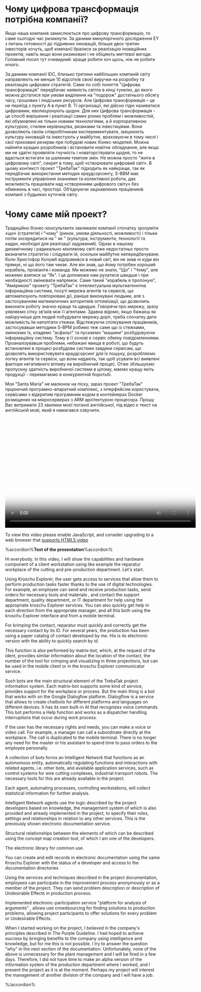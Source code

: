 
**Чому цифрова трансформація потрібна компанії?**
===

Якщо наша компанія замислюється про цифрову трансформацію, то саме сьогодні час ризикнути. За даними минулорічного дослідження EY з питань готовності до підривних інновацій, більше двох третин інвесторів хочуть, щоб компанії бралися за реалізацію іноваційних проектів, навіть якщо вони ризиковані і не обіцяють миттєвої вигоди. Головний посил тут очевидний: краще робити хоч щось, ніж не робити нічого. 

За даними компанії IDC, близько третини найбільших компаній світу направляють не менше 10 відсотків своєї виручки на розробку та реалізацію цифрових стратегій. Саме по собі поняття "Цифрова трансформація" передбачає наявність світла в кінці тунелю, до якого можна дістатися при умови виділення на "подорож" достатнього обсягу часу, грошових і людських ресурсів. Але Цифрова трансформація – це не переїзд з пункту A в пункт B. Ті організації, які дійсно гідні називатися цифровими, еволюціонують щодня. Для них Цифрова трансформація - це спосіб вирішення і реалізації самих різних проблем і можливостей, які обумовлені не тільки новими технологіями, а й корпоративною культурою, стилем керівництва, ризиками та інвестиціями. Вони дозволяють своїм співробітникам експериментувати, зміцнюють культуру інновацій та інвестують у майбутнє, враховуючи в тому числі і свої приховані резерви при побудові нових бізнес-моделей.  Можна найняти кращих розробників і встановити новітнє обладнання, але якщо ми не здатні проявляти гнучкість і новаторствувати щодня, то  не вдасться встигати за шаленим темпом змін. Не можна просто "жити в цифровому світі", секрет в тому, щоб «створювати цифровий світ». В цьому контексті проект "ТребаТак" підходить як найкраще, так як передбачає використання методик краудсорсингу, S-BBM має інструменти управління знаннями та колективної роботи, дає можливість працювати над «створенням цифрового світу» без обмежень в часі, просторі. Обʼєднуючи зацікавлених працівників компаніі з будьяких куточків світу.


**Чому саме мій проект?**
===

Традиційно бізнес-консультанти закликали компанії спочатку зрозуміти «що» (стратегія) і "чому" (ринок, умови діяльності, можливості) і тільки потім зосередитися на " як " (культура, інструменти, технології та кадри, необхідні для реалізації задуманий). Однак в нашому динамічному і радикально мінливому світі вже недостатньо просто визначити стратегію і слідувати їй, оскільки майбутнє непередбачуване. Коли Христофор Колумб відправився в новий світ, він не знав ні куди він прямує, ні що його там чекає. Але він знав, що йому потрібен хороший корабель, провіанти і команда. Ми можемо не знати, "Що" і "Чому", але можемо взятися за "Як". І це допоможе нам рухатися швидше і при необхідності змінювати напрямок.
Саме такий "корабель я пропоную", "Америкою" проекту "ТребаТак" є інтелектуальна мультиагеннтна інфориаційна система, посуті мережа агентів та сервісів, що автоматизують повторювані дії, раніше виконувані людьми, але з застосуванням математичних алгоритмів оптимізації, що дозволить виконати роботу значно краще та щвидше. Говорячи про мережу, зразу уявляємо сітку звʼзків між її агентами. Здавна  відомо, якщо бажаєш як найзручніше для людей побудувати мережу доріг, треба спочатеу дати можливість їм натоптати стежки. Відстежуючи спілкування працівників, застосувавши методики S-BPM робимо теж саме що із стежками, змінюємо їх, кладемо "асфальт" та пускаємо "машини" розбудовуючи інформаційну систему. Тому в її основі є сервіс обміну повідомленнями. Проаналізувавши проблеми, небажані явища в роботі, що будуть встановлені в процесі розбудови системи завдяки сервісам, що дозволять використовувати краудсорсинг для їх пошуку, розробляємо логіку агентів та сервіси, що вони надають, так щоб усувати всі виявлені фактори негативного впливу на виробничий процес. Отже збільшуємо пропускну здатність виробничої системи в цілому, маємо кращу якіть продукції - перемагаємо в конкурентній боротьбі.

Моя "Santa Maria" не малюнок на піску, зараз проект "ТребаТак" прцюючий програмно-апаратний комплекс, з інтерфейсом користувача, сервісами з відкритим програмним кодом в контейнерах Docker розміщених на мікросерверах з ARM архітектурою процесора. Прошу Вас витримати 23 хвилини моєї поганої англійської, під відео є текст на англійській мові, який я намагався озвучити.  



<video id="my-video" class="video-js" controls preload="auto" width="620" height="360"
 poster="https://4to.treba.ml/_data/i/upload/2021/01/28/20210128114007-56c31d85-sm.jpg" data-setup="{}">
 <source src="https://4to.treba.ml/upload/2021/01/28/20210128113314-925e503a.mp4" type='video/mp4'>
 <p class="vjs-no-js">
   To view this video please enable JavaScript, and consider upgrading to a web browser that
   <a href="http://videojs.com/html5-video-support/" target="_blank">supports HTML5 video</a>
 </p>
 </video>

%accordion%**Text of the presentation**%accordion%

Hi everybody. In this video, I will show the capabilities and hardware component of a client workstation using like example the reparatur  workplace of the cutting and pre-production department. Let's  start.

Using Kroschu Explorer, the user gets access to services that allow them to perform production tasks faster thanks to the use of digital technologies. For example, an employee can send and receive production tasks, send orders for necessary tools and materials , and contact the support department, quality department, or IT department for help using the appropriate kroschu Explorer services. You can also quickly get help in each direction from the appropriate manager, and all this both using the kroschu Explorer interface and from a mobile terminal.

For krimping the contact, reparatur must quickly and correctly get the necessary contact by its ID. For several years, the production has been using a paper catalog of contact  developed by me. His is its electronic version with the ability to quickly search by id.

This function is also performed by matrix-bot, which, at the request of the ident, provides similar information about the location of the contact, the number of the tool for crimping and visualizing in three projections, but can be used in the mobile client or in the kroschu Explorer communicator service.

Such bots are the main structural element of the TrebaTak project information system. Each matrix-bot supports some kind of service, provides support for the workplace or process. But the main thing is a bot that works with on the Google Dialogfow platform. Dialogflow is a service that allows to create chatbots for different platforms and languages on different devices. It has its own built-in AI that recognizes voice commands. This bot performs a Help function and works as a dispatcher handling interruptions that occur during work process.

If the user has the necessary rights and needs, you can make a voice or video call. For example, a manager can call a subordinate directly at the workplace. The call is duplicated to the mobile terminal. There is no longer any need for the master or his assistant to spend time to pass orders to the employee personally.

A collection of bots forms an Intelligent Network that functions as an autonomous entity, automatically regulating functions and interactions with related agents, i.e. other bots, and available application services, such as control systems for wire cutting complexes, industrial transport robots. The necessary tools for this are already available in the project. 

Each agent, automating processes, controlling workstations, will collect statistical information for further analysis. 

Intelligent Network agents use the logic described by the project developers based on knowledge, the management system of which is also provided and already implemented in the project, to specify their roles, settings and relationships in relation to any other services. This is the previously shown electronic documentation service. 

Structural relationships between the elements of which can be described using the concept map creation tool, of which I am one of the developers. 

The electronic library for common use.

You can create and edit records in electronic documentation using the same Kroschu Explorer with the status of a developer and access to the documentation directories 

Using the services and techniques described in the project documentation, employees can participate in the improvement process anonymously or as a member of the project. They can send problem description or description of Undesirable Effects in production process. 

Implemented electronic-participation service  "platform for analysis of arguments" , allows use  crowdsourcing for finding solutions to production problems, allowing project participants to offer solutions for every problem or Undesirable Effects. 

When I started working on the project, I believed in the company's principles described in The Purple Guideline. I had hoped to achieve success by bringing benefits to the company using intelligence and knowledge, but for me this is not possible.   I try to answer the question “why” in the next section of the documentation. Unfortunately, none of the above is unnecessary for the plant management and I will be fired in a few days. Therefore, I did not have time to make an alpha version of the information system of the production department where I worked, and I present the project as it is at the moment. Perhaps my project will interest the management of another division of the company and I will have a job.

%/accordion%